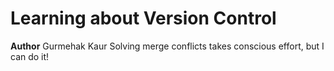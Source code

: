 # Learning about Version Control
**Author** Gurmehak Kaur
Solving merge conflicts takes conscious effort, but I can do it!